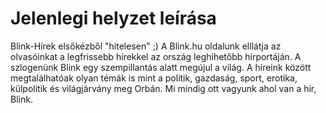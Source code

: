 [//]: # (Hírportál követelmény specifikáció)

Jelenlegi helyzet leírása
=========================

Blink-Hírek elsőkézből "hitelesen" ;) 
A Blink.hu oldalunk elllátja az olvasóinkat a legfrissebb hírekkel az ország leghihetőbb hírportáján.
A szlogenünk Blink egy szempillantás alatt megújul a világ. 
A híreink között megtalálhatóak olyan témák is mint a politik, gazdaság, sport, erotika, külpolitik és világjárvány meg Orbán.
Mi mindig ott vagyunk ahol van a hír, Blink.
